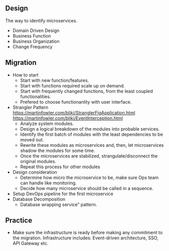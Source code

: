 ## Design
The way to identify microservices.  
- Domain Driven Design
- Business Function  
- Business Organization
- Change Frequency

## Migration
- How to start
  - Start with new function/features.
  - Start with functions required scale up on demand.
  - Start with frequently changed functions, from the least coupled functionalities.
  - Prefered to choose functionanlity with user interface.
- Strangler Pattern  
  https://martinfowler.com/bliki/StranglerFigApplication.html  
  https://martinfowler.com/bliki/EventInterception.html  
  - Analyze system modules.
  - Design a logical breakdown of the modules into probable services.
  - Identify the first batch of modules with the least dependencies to be moved out.
  - Rewrite these modules as microservices and, then, let microservices shadow the modules for some time.
  - Once the microservices are stabilized, strangulate/disconnect the original modules.
  - Repeat this process for other modules  
- Design consideration
  - Determine how micro the microservice to be, make sure Ops team can handle like monitoring.
  - Decide how many microservice should be called in a sequence.
- Setup DevOps pipeline for the first microservice
- Database Decomposition
  - Database wrapping service” pattern.

## Practice
- Make sure the infrastructure is ready before making any commitment to the migration. Infrastructure includes: Event-driven architecture, SSO, API Gateway etc.